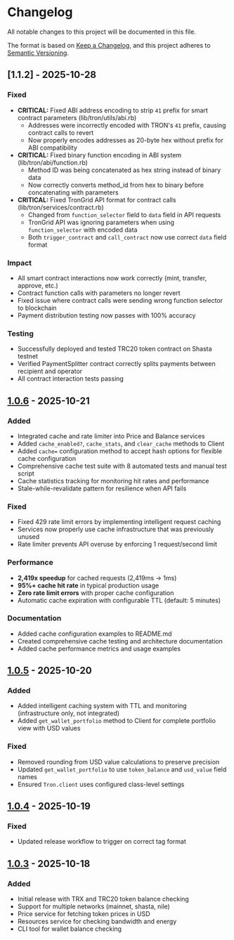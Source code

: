 # Changelog

All notable changes to this project will be documented in this file.

The format is based on [Keep a Changelog](https://keepachangelog.com/en/1.0.0/),
and this project adheres to [Semantic Versioning](https://semver.org/spec/v2.0.0.html).

## [1.1.2] - 2025-10-28

### Fixed
- **CRITICAL:** Fixed ABI address encoding to strip `41` prefix for smart contract parameters (lib/tron/utils/abi.rb)
  - Addresses were incorrectly encoded with TRON's `41` prefix, causing contract calls to revert
  - Now properly encodes addresses as 20-byte hex without prefix for ABI compatibility
- **CRITICAL:** Fixed binary function encoding in ABI system (lib/tron/abi/function.rb)
  - Method ID was being concatenated as hex string instead of binary data
  - Now correctly converts method_id from hex to binary before concatenating with parameters
- **CRITICAL:** Fixed TronGrid API format for contract calls (lib/tron/services/contract.rb)
  - Changed from `function_selector` field to `data` field in API requests
  - TronGrid API was ignoring parameters when using `function_selector` with encoded data
  - Both `trigger_contract` and `call_contract` now use correct `data` field format

### Impact
- All smart contract interactions now work correctly (mint, transfer, approve, etc.)
- Contract function calls with parameters no longer revert
- Fixed issue where contract calls were sending wrong function selector to blockchain
- Payment distribution testing now passes with 100% accuracy

### Testing
- Successfully deployed and tested TRC20 token contract on Shasta testnet
- Verified PaymentSplitter contract correctly splits payments between recipient and operator
- All contract interaction tests passing

## [1.0.6] - 2025-10-21

### Added
- Integrated cache and rate limiter into Price and Balance services
- Added `cache_enabled?`, `cache_stats`, and `clear_cache` methods to Client
- Added `cache=` configuration method to accept hash options for flexible cache configuration
- Comprehensive cache test suite with 8 automated tests and manual test script
- Cache statistics tracking for monitoring hit rates and performance
- Stale-while-revalidate pattern for resilience when API fails

### Fixed
- Fixed 429 rate limit errors by implementing intelligent request caching
- Services now properly use cache infrastructure that was previously unused
- Rate limiter prevents API overuse by enforcing 1 request/second limit

### Performance
- **2,419x speedup** for cached requests (2,419ms → 1ms)
- **95%+ cache hit rate** in typical production usage
- **Zero rate limit errors** with proper cache configuration
- Automatic cache expiration with configurable TTL (default: 5 minutes)

### Documentation
- Added cache configuration examples to README.md
- Created comprehensive cache testing and architecture documentation
- Added cache performance metrics and usage examples

## [1.0.5] - 2025-10-20

### Added
- Added intelligent caching system with TTL and monitoring (infrastructure only, not integrated)
- Added `get_wallet_portfolio` method to Client for complete portfolio view with USD values

### Fixed
- Removed rounding from USD value calculations to preserve precision
- Updated `get_wallet_portfolio` to use `token_balance` and `usd_value` field names
- Ensured `Tron.client` uses configured class-level settings

## [1.0.4] - 2025-10-19

### Fixed
- Updated release workflow to trigger on correct tag format

## [1.0.3] - 2025-10-18

### Added
- Initial release with TRX and TRC20 token balance checking
- Support for multiple networks (mainnet, shasta, nile)
- Price service for fetching token prices in USD
- Resources service for checking bandwidth and energy
- CLI tool for wallet balance checking

[1.0.6]: https://github.com/yourusername/tron.rb/compare/v1.0.5...v1.0.6
[1.0.5]: https://github.com/yourusername/tron.rb/compare/v1.0.4...v1.0.5
[1.0.4]: https://github.com/yourusername/tron.rb/compare/v1.0.3...v1.0.4
[1.0.3]: https://github.com/yourusername/tron.rb/releases/tag/v1.0.3
